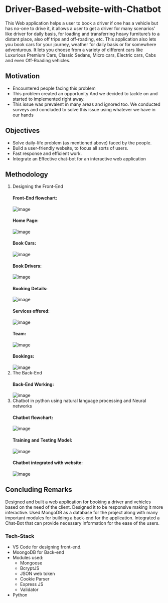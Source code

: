 # Driver-Based-website-with-Chatbot 
This Web application helps a user to book a driver if one has a vehicle but has no-one to drive it, it allows a user to get a driver for many scenarios’ like driver for daily basis, for loading and transferring heavy furniture’s to a distant place, also off trips and off-roading, etc.
This application also lets you book cars for your journey, weather for daily basis or for somewhere adventurous. It lets you choose from a variety of different cars like Luxurious Premium Cars, Classic Sedans, Micro cars, Electric cars, Cabs and even Off-Roading vehicles.

## Motivation
* Encountered people facing this problem
* This problem created an opportunity And we decided to tackle on and started to implemented
right away.
* This issue was prevalent in many areas and ignored too. We conducted surveys and concluded to solve this issue using whatever we have in our hands

## Objectives
* Solve daily-life problem (as mentioned above) faced by the people.
* Build a user-friendly website, to focus all sorts of users.
* Fast response and efficient work.
* Integrate an Effective chat-bot for an interactive web application

## Methodology
1. Designing the Front-End<br>
    #### Front-End flowchart: 
    ![image](/images/Front-End_Flowchart.jpg)
    #### Home Page:
    ![image](/images/Home_Page.jpg)
    #### Book Cars:
    ![image](/images/Book_Cars.jpg)
    #### Book Drivers:
    ![image](/images/Get_Drivers.jpg)
    #### Booking Details:
    ![image](/images/Booking_Details.jpg )
    #### Services offered:
    ![image](/images/Services.jpg)
    #### Team:
    ![image](/images/About_Us.jpg)
    #### Bookings:
    ![image](/images/Orders.jpg)
2. The Back-End
    #### Back-End Working:
    ![image](/images/Back-End_Working.jpg)
3. Chatbot in python using natural language processing and Neural networks
    #### Chatbot flowchart:
    ![image](/images/Chatbot_flowchart.jpg)
    #### Training and Testing Model:
    ![image](/images/Chatbot_Python_TrainNTest.jpg)
    #### Chatbot integrated with website:
    ![image](/images/Chatbot_integrated.jpg)

## Concluding Remarks
Designed and built a web application for booking a driver and vehicles based on the need of the client. Designed it to be responsive making it more interactive. Used MongoDB as a database for the project along with many important modules for building a back-end for the application. Integrated a Chat-Bot that can provide necessary information for the ease of the users.

### Tech-Stack
* VS Code for designing front-end.
* MoongoDB for Back-end
* Modules used:
    * Mongoose
    * BcryptJS
    * JSON web token
    * Cookie Parser
    * Express JS
    * Validator
* Python
